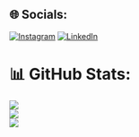 

## 🌐 Socials:
[![Instagram](https://img.shields.io/badge/Instagram-%23E4405F.svg?logo=Instagram&logoColor=white)](https://instagram.com/hossein.tabaie?igshid=OGQ5ZDc2ODk2ZA==) [![LinkedIn](https://img.shields.io/badge/LinkedIn-%230077B5.svg?logo=linkedin&logoColor=white)](https://www.linkedin.com/in/hossein-kazemi-tabaie?utm_source=share&utm_campaign=share_via&utm_content=profile&utm_medium=android_app)


# 📊 GitHub Stats:
![](https://github-readme-stats.vercel.app/api?username=hosseinkazemi99&theme=radical&hide_border=false&include_all_commits=false&count_private=false)<br/>
![](https://github-readme-streak-stats.herokuapp.com/?user=hosseinkazemi99&theme=radical&hide_border=false)<br/>
![](https://github-readme-stats.vercel.app/api/top-langs/?username=hosseinkazemi99&theme=radical&hide_border=false&include_all_commits=false&count_private=false&layout=compact)



